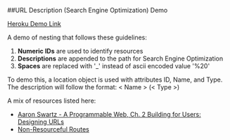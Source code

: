 ##URL Description (Search Engine Optimization) Demo

[Heroku Demo Link](http://url-description-seo.herokuapp.com/)

A demo of nesting that follows these guidelines:

1. **Numeric IDs** are used to identify resources
2. **Descriptions** are appended to the path for Search Engine Optimization
3. **Spaces** are replaced with '_' instead of ascii encoded value '%20'

To demo this, a location object is used with attributes ID, Name, and Type.  The description will follow the format:  < Name > (< Type >)

A mix of resources listed here:

- [Aaron Swartz - A Programmable Web, Ch. 2 Building for Users: Designing URLs](http://www.morganclaypool.com/doi/abs/10.2200/S00481ED1V01Y201302WBE005)
- [Non-Resourceful Routes](http://guides.rubyonrails.org/routing.html#non-resourceful-routes)

